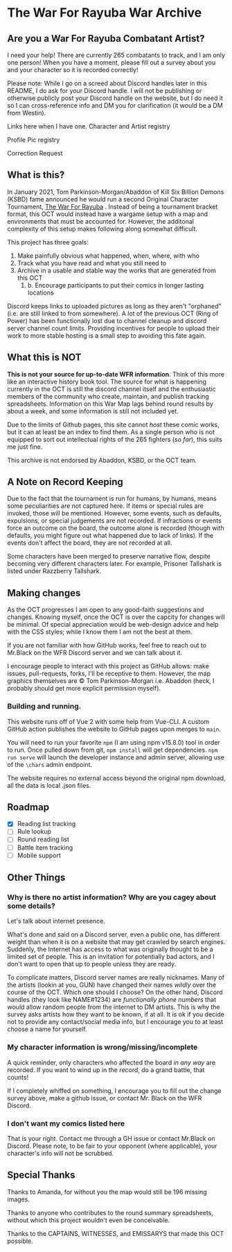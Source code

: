 # The War For Rayuba War Archive

## Are you a War For Rayuba Combatant Artist?

I need your help!  There are currently 265 combatants to track, and I am only one person! When you have a moment, please fill out a survey about you and your character so it is recorded correctly!

Please note: While I go on a screed about Discord handles later in this README, I do ask for your Discord handle.  I will not be publishing or otherwise publicly post your Discord handle on the website, but I do need it so I can cross-reference info and DM you for clarification (it would be a DM from Westin).  

Links here when I have one.
Character and Artist registry

Profile Pic registry

Correction Request

## What is this?

In January 2021, Tom Parkinson-Morgan/Abaddon of Kill Six Billion Demons (KSBD) fame announced he would run a second Original Character Tournament, [The War For Rayuba](https://killsixbilliondemons.com/war-for-rayuba-is-now-live/) .  Instead of being a tournament bracket format, this OCT would instead have a wargame setup with a map and environments that must be accounted for.  However, the additonal complexity of this setup makes following along somewhat difficult.  

This project has three goals:

1. Make painfully obvious what happened, when, where, with who  
1. Track what you have read and what you still need to
1. Archive in a usable and stable way the works that are generated from this OCT
    1. b. Encourage participants to put their comics in longer lasting locations

Discord keeps links to uploaded pictures as long as they aren't "orphaned" (i.e. are still linked to from somewhere).  A lot of the previous OCT (Ring of Power) has been functionally lost due to channel cleanup and discord server channel count limits.  Providing incentives for people to upload their work to more stable hosting is a small step to avoiding this fate again.  

## What this is NOT

**This is not your source for up-to-date WFR information**. Think of this more like an interactive history book tool. The source for what is happening currently in the OCT is still the discord channel itself and the enthusiastic members of the community who create, maintain, and publish tracking spreadsheets.  Information on this War Map lags behind round results by about a week, and some information is still not included yet.

Due to the limits of Github pages, this site cannot _host_ these comic works, but it can at least be an index to find them.  As a single person who is not equipped to sort out intellectual rights of the 265 fighters (_so far_), this suits me just fine.

This archive is not endorsed by Abaddon, KSBD, or the OCT team.  

## A Note on Record Keeping

Due to the fact that the tournament is run for humans, by humans, means some peculiarities are not captured here.  If items or special rules are invoked, those will be mentioned.  However, some events, such as defaults, expulsions, or special judgements are not recorded.  If infractions or events force an outcome on the board, the outcome alone is recorded (though with defaults, you might figure out what happened due to lack of links).  If the events don't affect the board, they are not recorded at all.

Some characters have been merged to preserve narrative flow, despite becoming very different characters later.  For example, Prisoner Tallshark is listed under Razzberry Tallshark.  

## Making changes

As the OCT progresses I am open to any good-faith suggestions and changes.  Knowing myself, once the OCT is over the capcity for changes will be minimal.  Of special appreciation would be web-design advice and help with the CSS styles; while I know them I am not the best at them.

If you are not familiar with how GitHub works, feel free to reach out to Mr.Black on the WFR Discord server and we can talk about it.

I encourage people to interact with this project as GitHub allows: make issues, pull-requests, forks, I'll be receptive to them.  However, the map graphics themselves are :copyright: Tom Parkinson-Morgan i.e. Abaddon (heck, I probably should get more explicit permission myself).

### Building and running.

This website runs off of Vue 2 with some help from Vue-CLI.  A custom GitHub action publishes the website to GitHub pages upon merges to `main`.  

You will need to run your favorite `npm` (I am using npm v15.8.0) tool in order to run.  Once pulled down from git, `npm install` will get dependencies. `npm run serve` will launch the developer instance and admin server, allowing use of the `\chars` admin endpoint.  

The website requires no external access beyond the original npm download, all the data is local .json files.  

## Roadmap

- [x] Reading list tracking
- [ ] Rule lookup
- [ ] Round reading list
- [ ] Battle item tracking
- [ ] Mobile support

## Other Things

### Why is there no artist information? Why are you cagey about some details?

Let's talk about internet presence.

What's done and said on a Discord server, even a public one, has different weight than when it is on a website that may get crawled by search engines.  Suddenly, the Internet has access to what was originally thought to be a limited set of people.  This is an invitation for potentially bad actors, and I don't want to open that up to people unless they are ready.

To complicate matters, Discord server names are really nicknames.  Many of the artists (lookin at you, GUN) have changed their names _wildly_ over the course of the OCT.  Which one should I choose?  On the other hand, Discord handles (they look like NAME#1234) are _functionally phone numbers_ that would allow random people from the internet to DM artists.  This is why the survey asks artists how they want to be known, if at all.  It is ok if you decide not to provide any contact/social media info, but I encourage you to at least choose a name for yourself.  

### My character information is wrong/missing/incomplete

A quick reminder, only characters who affected the board _in any way_ are recorded.  If you want to wind up in the record, do a grand battle, that counts!  

If I completely whiffed on something, I encourage you to fill out the change survey above, make a github issue, or contact Mr. Black on the WFR Discord.  

### I don't want my comics listed here

That is your right.  Contact me through a GH issue or contact Mr.Black on Discord.  Please note, to be fair to your opponent (where applicable), your character's info will not be scrubbed.  

## Special Thanks

Thanks to Amanda, for without you the map would still be 196 missing images.

Thanks to anyone who contributes to the round summary spreadsheets, without which this project wouldn't even be conceivable. 

Thanks to the CAPTAINS, WITNESSES, and EMISSARYS that made this OCT possible.  
